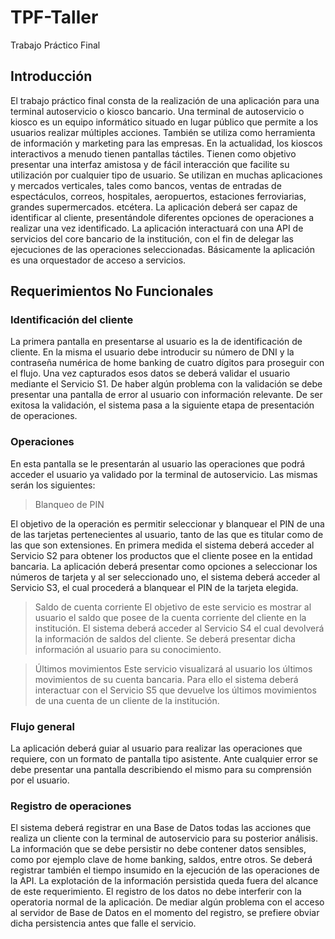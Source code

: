 # TPF-Taller
Trabajo Práctico Final 

## Introducción
El trabajo práctico final consta de la realización de una aplicación para una terminal autoservicio o kiosco bancario. 
Una terminal de autoservicio o kiosco es un equipo informático situado en lugar público que permite a los usuarios realizar múltiples acciones. También se utiliza como herramienta de información y marketing para las empresas. En la actualidad, los kioscos interactivos a menudo tienen pantallas táctiles. Tienen como objetivo presentar una interfaz amistosa y de fácil interacción que facilite su utilización por cualquier tipo de usuario. Se utilizan en muchas aplicaciones y mercados verticales, tales como bancos, ventas de entradas de espectáculos, correos, hospitales, aeropuertos, estaciones ferroviarias, grandes supermercados. etcétera.
La aplicación deberá ser capaz de identificar al cliente, presentándole diferentes opciones de operaciones a realizar una vez identificado. La aplicación interactuará con una API de servicios del core bancario de la institución, con el fin de delegar las ejecuciones de las operaciones seleccionadas. Básicamente la aplicación es una orquestador de acceso a servicios.

## Requerimientos No Funcionales

### Identificación del cliente
La primera pantalla en presentarse al usuario es la de identificación de cliente. En la misma el usuario debe introducir su número de DNI y la contraseña numérica de home banking de cuatro dígitos para proseguir con el flujo. Una vez capturados esos datos se deberá validar el usuario mediante el Servicio S1. De haber algún problema con la validación se debe presentar una pantalla de error al usuario con información relevante. De ser exitosa la validación, el sistema pasa a la siguiente etapa de presentación de operaciones. 

### Operaciones
En esta pantalla se le presentarán al usuario las operaciones que podrá acceder el usuario ya validado por la terminal de autoservicio. Las mismas serán los siguientes: 
> Blanqueo de PIN 

El objetivo de la operación es permitir seleccionar y blanquear el PIN de una de las tarjetas pertenecientes al usuario, tanto de las que es titular como de las que son extensiones. En primera medida el sistema deberá acceder al Servicio S2 para obtener los productos que el cliente posee en la entidad bancaria. La aplicación deberá presentar como opciones a seleccionar los números de tarjeta y al ser seleccionado uno, el sistema deberá acceder al Servicio S3, el cual procederá a blanquear el PIN de la tarjeta elegida.

> Saldo de cuenta corriente 
El objetivo de este servicio es mostrar al usuario el saldo que posee de la cuenta corriente del cliente en la institución.
El sistema deberá acceder al Servicio S4 el cual devolverá la información de saldos del
cliente. Se deberá presentar dicha información al usuario para su conocimiento. 

> Últimos movimientos 
Este servicio visualizará al usuario los últimos movimientos de su cuenta bancaria. Para ello el sistema deberá interactuar con el Servicio S5 que devuelve los últimos movimientos de una cuenta de un cliente de la institución.

### Flujo general
La aplicación deberá guiar al usuario para realizar las operaciones que requiere, con un formato de pantalla tipo asistente. Ante cualquier error se debe presentar una pantalla describiendo el mismo para su comprensión por el usuario.

### Registro de operaciones 
El sistema deberá registrar en una Base de Datos todas las acciones que realiza un cliente con la terminal de autoservicio para su posterior análisis. La información que se debe persistir no debe contener datos sensibles, como por ejemplo clave de home banking, saldos, entre otros. Se deberá registrar también el tiempo insumido en la ejecución de las operaciones de la API. La explotación de la información persistida queda fuera del alcance de este requerimiento.
El registro de los datos no debe interferir con la operatoria normal de la aplicación. De mediar algún problema con el acceso al servidor de Base de Datos en el momento del registro, se prefiere obviar dicha persistencia antes que falle el servicio.



